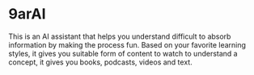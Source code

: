 # 9arAI
This is an AI assistant that helps you understand difficult to absorb information by making the process fun. Based on your favorite learning styles, it gives you suitable form of content to watch to understand a concept, it gives you books, podcasts, videos and text.

